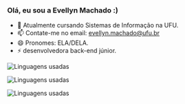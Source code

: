 ### Olá, eu sou a Evellyn Machado :)


- 🌱 Atualmente cursando Sistemas de Informação na UFU.
- 📫 Contate-me no email: evellyn.machado@ufu.br
- 😄 Pronomes: ELA/DELA.
- ⚡ desenvolvedora back-end júnior.



![Linguagens usadas](https://github-readme-stats.vercel.app/api/top-langs/?username=EveMachado&layout=pie&theme=radical)


![Linguagens usadas](https://github-readme-stats.vercel.app/api/top-langs/?username=EveMachado&layout=pie&theme=dark)


![Linguagens usadas](https://github-readme-stats.vercel.app/api/top-langs/?username=EveMachado&layout=pie&theme=highcontrast)




